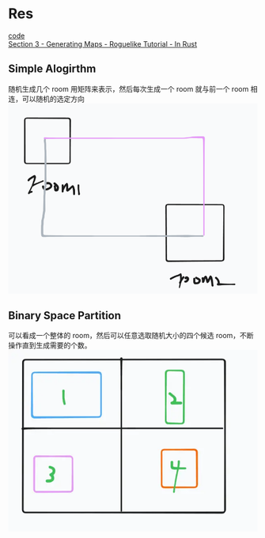 # Res

[code](https://github.com/cs-learning-every-day/cs61b-code-sp21/tree/master/proj3/byow/Core/map)  
[Section 3 - Generating Maps - Roguelike Tutorial - In Rust](https://bfnightly.bracketproductions.com/chapter23-prefix.html)

## Simple Alogirthm

随机生成几个 room 用矩阵来表示，然后每次生成一个 room 就与前一个 room 相连，可以随机的选定方向  
![image](https://github.com/XmchxUp/picx-images-hosting/raw/master/20240406/image.6bgulfj44y.png)

## Binary Space Partition

可以看成一个整体的 room，然后可以任意选取随机大小的四个候选 room，不断操作直到生成需要的个数。  
![image](https://github.com/XmchxUp/picx-images-hosting/raw/master/20240406/image.4xubhedor2.webp)
